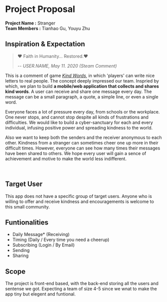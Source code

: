 # Project Proposal
**Project Name :**  Stranger<br>
**Team Members :** Tianhao Gu, Youyu Zhu

## Inspiration \& Expectation
> ❤ Faith in Humanity... Restored.❤ 
>
> -- <cite>USER.NAME, May 11. 2020 (Steam Comment)</cite>

This is a comment of game [*Kind Words*](https://steamcommunity.com/app/1070710), in which 'players' can write nice letters to real people. The concept deeply impressed our team. 
Inspried by which, we plan to build **a mobile/web application that collects and shares kind words**. 
A user can receive and share one message every day. The message can be a small paragraph, a quote, a simple line, or even a single word. 

Everyone faces a lot of pressure every day, from schools or the workplace. One never stops, and cannot stop despite all kinds of frustrations and difficulties. We would like to build a cyber-sanctuary for each and every individual, infusing positive power and spreading kindness to the world. 

Also we want to keep both the senders and the receiver anonymous to each other. Kindness from a stranger can sometimes cheer one up more in their difficult times. However, everyone can see how many times their messages have been shared to others. We hope every user will gain a sence of achievement and motive to make the world less indifferent.

<br>

## Target User
This app does not have a specific group of target users. Anyone who is willing to offer and receive kindness and encouragements is welcome to this small community. 

## Funtionalities
- Daily Message\* (Receiving)
- Timing (Daily / Every time you need a cheerup)
- Subscribing (Login / By Email)
- Sending 
- Sharing


## Scope
The project is front-end based, with the back-end storing all the users and sentense we got. Expecting a team of size 4-5 since we wnat to make the app tiny but elegent and funtional.
